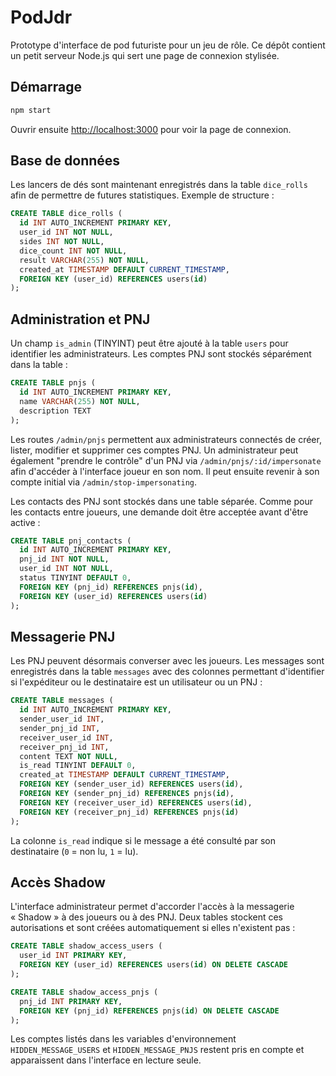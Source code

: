 # PodJdr

Prototype d'interface de pod futuriste pour un jeu de rôle. Ce dépôt contient un
petit serveur Node.js qui sert une page de connexion stylisée.

## Démarrage

```bash
npm start
```

Ouvrir ensuite [http://localhost:3000](http://localhost:3000) pour voir la page de
connexion.

## Base de données

Les lancers de dés sont maintenant enregistrés dans la table `dice_rolls` afin de
permettre de futures statistiques. Exemple de structure :

```sql
CREATE TABLE dice_rolls (
  id INT AUTO_INCREMENT PRIMARY KEY,
  user_id INT NOT NULL,
  sides INT NOT NULL,
  dice_count INT NOT NULL,
  result VARCHAR(255) NOT NULL,
  created_at TIMESTAMP DEFAULT CURRENT_TIMESTAMP,
  FOREIGN KEY (user_id) REFERENCES users(id)
);
```

## Administration et PNJ

Un champ `is_admin` (TINYINT) peut être ajouté à la table `users` pour
identifier les administrateurs. Les comptes PNJ sont stockés séparément dans la
table :

```sql
CREATE TABLE pnjs (
  id INT AUTO_INCREMENT PRIMARY KEY,
  name VARCHAR(255) NOT NULL,
  description TEXT
);
```

Les routes `/admin/pnjs` permettent aux administrateurs connectés de créer,
lister, modifier et supprimer ces comptes PNJ. Un administrateur peut également
"prendre le contrôle" d'un PNJ via `/admin/pnjs/:id/impersonate` afin d'accéder
à l'interface joueur en son nom. Il peut ensuite revenir à son compte initial
via `/admin/stop-impersonating`.

Les contacts des PNJ sont stockés dans une table séparée. Comme pour les contacts entre joueurs, une demande doit être acceptée avant d'être active :

```sql
CREATE TABLE pnj_contacts (
  id INT AUTO_INCREMENT PRIMARY KEY,
  pnj_id INT NOT NULL,
  user_id INT NOT NULL,
  status TINYINT DEFAULT 0,
  FOREIGN KEY (pnj_id) REFERENCES pnjs(id),
  FOREIGN KEY (user_id) REFERENCES users(id)
);
```

## Messagerie PNJ

Les PNJ peuvent désormais converser avec les joueurs. Les messages sont
enregistrés dans la table `messages` avec des colonnes permettant d'identifier
si l'expéditeur ou le destinataire est un utilisateur ou un PNJ :

```sql
CREATE TABLE messages (
  id INT AUTO_INCREMENT PRIMARY KEY,
  sender_user_id INT,
  sender_pnj_id INT,
  receiver_user_id INT,
  receiver_pnj_id INT,
  content TEXT NOT NULL,
  is_read TINYINT DEFAULT 0,
  created_at TIMESTAMP DEFAULT CURRENT_TIMESTAMP,
  FOREIGN KEY (sender_user_id) REFERENCES users(id),
  FOREIGN KEY (sender_pnj_id) REFERENCES pnjs(id),
  FOREIGN KEY (receiver_user_id) REFERENCES users(id),
  FOREIGN KEY (receiver_pnj_id) REFERENCES pnjs(id)
);
```

La colonne `is_read` indique si le message a été consulté par son destinataire
(`0` = non lu, `1` = lu).

## Accès Shadow

L'interface administrateur permet d'accorder l'accès à la messagerie « Shadow »
à des joueurs ou à des PNJ. Deux tables stockent ces autorisations et sont
créées automatiquement si elles n'existent pas :

```sql
CREATE TABLE shadow_access_users (
  user_id INT PRIMARY KEY,
  FOREIGN KEY (user_id) REFERENCES users(id) ON DELETE CASCADE
);

CREATE TABLE shadow_access_pnjs (
  pnj_id INT PRIMARY KEY,
  FOREIGN KEY (pnj_id) REFERENCES pnjs(id) ON DELETE CASCADE
);
```

Les comptes listés dans les variables d'environnement `HIDDEN_MESSAGE_USERS`
et `HIDDEN_MESSAGE_PNJS` restent pris en compte et apparaissent dans
l'interface en lecture seule.
